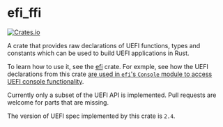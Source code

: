 # efi_ffi

[![Crates.io](https://img.shields.io/crates/v/efi)](https://crates.io/crates/efi_ffi)

A crate that provides raw declarations of UEFI functions, types and constants which can be used to build UEFI applications in Rust.

To learn how to use it, see the [efi](https://github.com/gurry/efi/tree/master) crate. For exmple, see how the UEFI declarations from this crate [are used in `efi`'s `Console` module to access UEFI console functionality](https://github.com/gurry/efi/blob/master/src/console.rs).

Currently only a subset of the UEFI API is implemented. Pull requests are welcome for parts that are missing.

The version of UEFI spec implemented by this crate is `2.4`.
